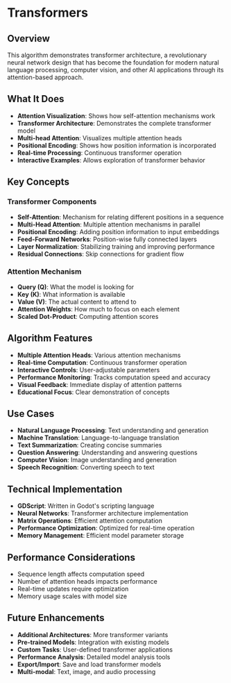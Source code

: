 # Transformers

## Overview
This algorithm demonstrates transformer architecture, a revolutionary neural network design that has become the foundation for modern natural language processing, computer vision, and other AI applications through its attention-based approach.

## What It Does
- **Attention Visualization**: Shows how self-attention mechanisms work
- **Transformer Architecture**: Demonstrates the complete transformer model
- **Multi-head Attention**: Visualizes multiple attention heads
- **Positional Encoding**: Shows how position information is incorporated
- **Real-time Processing**: Continuous transformer operation
- **Interactive Examples**: Allows exploration of transformer behavior

## Key Concepts

### Transformer Components
- **Self-Attention**: Mechanism for relating different positions in a sequence
- **Multi-Head Attention**: Multiple attention mechanisms in parallel
- **Positional Encoding**: Adding position information to input embeddings
- **Feed-Forward Networks**: Position-wise fully connected layers
- **Layer Normalization**: Stabilizing training and improving performance
- **Residual Connections**: Skip connections for gradient flow

### Attention Mechanism
- **Query (Q)**: What the model is looking for
- **Key (K)**: What information is available
- **Value (V)**: The actual content to attend to
- **Attention Weights**: How much to focus on each element
- **Scaled Dot-Product**: Computing attention scores

## Algorithm Features
- **Multiple Attention Heads**: Various attention mechanisms
- **Real-time Computation**: Continuous transformer operation
- **Interactive Controls**: User-adjustable parameters
- **Performance Monitoring**: Tracks computation speed and accuracy
- **Visual Feedback**: Immediate display of attention patterns
- **Educational Focus**: Clear demonstration of concepts

## Use Cases
- **Natural Language Processing**: Text understanding and generation
- **Machine Translation**: Language-to-language translation
- **Text Summarization**: Creating concise summaries
- **Question Answering**: Understanding and answering questions
- **Computer Vision**: Image understanding and generation
- **Speech Recognition**: Converting speech to text

## Technical Implementation
- **GDScript**: Written in Godot's scripting language
- **Neural Networks**: Transformer architecture implementation
- **Matrix Operations**: Efficient attention computation
- **Performance Optimization**: Optimized for real-time operation
- **Memory Management**: Efficient model parameter storage

## Performance Considerations
- Sequence length affects computation speed
- Number of attention heads impacts performance
- Real-time updates require optimization
- Memory usage scales with model size

## Future Enhancements
- **Additional Architectures**: More transformer variants
- **Pre-trained Models**: Integration with existing models
- **Custom Tasks**: User-defined transformer applications
- **Performance Analysis**: Detailed model analysis tools
- **Export/Import**: Save and load transformer models
- **Multi-modal**: Text, image, and audio processing
